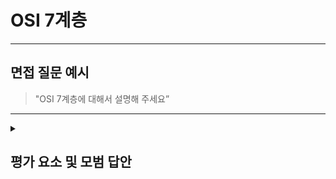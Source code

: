 
# OSI 7계층

---

## 면접 질문 예시

> "OSI 7계층에 대해서 설명해 주세요”

---

<details>
  <summary><h2> 평가 요소 및 모범 답안</h2></summary>

  ### 1. OSI 7계층 정의 및 개념 이해
  - 포함내용
    * 정의 : 국제표준화기구(ISO)에서 개발한 모델
    * 특징
      - 각 계층은 고유한 기능을 수행
      - 상위 계층은 인터페이스를 통해 하위 계층의 기능을 이용(숫자가 낮을수록 하위 계층)
      - OSI 모델을 이용하여 서로 다른 하드웨어, 소프트웨어, 프로토콜을 사용하는 시스템 간에도 호환이 가능

  ### 2. OSI 7계층 종류
  - 포함내용
    * 1계층 - 물리 계층(Physical)
      - 기능 : 실제 하드웨어 간에 데이터를 전기적/광학적 신호로 변환하여 전송
      - 전송 단위 : 비트(bit)
      - 대표 장비 : 허브, 리피터, 케이블 등
    * 2계층 - 데이터 링크 계층(Data link)
      - 기능 : 흐름 제어, 오류 검출(일부 정정), 충돌 방지/처리
      - 물리적 주소(MAC(Media Access Control)) 기반 통신
      - 전송 단위 : 프레임(Frame)
      - 대표 프로토콜 : 이더넷, Wi-Fi, PPP(Point-to-Point Protocol) 
      - 대표 장비 : 스위치, 브리지 등
    * 3계층 - 네트워크 계층(Network)
      - 기능 : 최적 경로 설정(라우팅), 패킷 전달(포워딩)
      - 논리적 주소(IP) 기반 통신
      - 전송 단위 : 패킷(Packet)
      - 대표 프로토콜 : IP, ARP, OSPF, BGP 등
      - 대표 장비 : 라우터, 3계층 스위치
    * 4계층 - 전송 계층(Transport)
      - 기능 : 종단 간 연결 설정, 데이터 전송, 흐름 제어, 오류 제어, 혼잡 제어
      - 포트번호 기반 통신
      - 전송 단위 : 세그먼트(Segment, TCP), 데이터그램(Datagram, UDP)
      - 대표 프로토콜 : TCP, UDP 등
      - 대표 장비 : 4계층 스위치
    * 5계층 - 세션 계층(Session)
      - 기능 : 세션 생성, 관리, 종료
      - 통신 방식 : 동시 송수신(Duplex), 반이중(Half-Duplex), 전이중(Full Duplex)
    * 6계층 - 표현 계층(Presentation)
      - 기능 : 데이터 압축, 암호화, 복호화, 인코딩, 디코딩
      - 대표 프로토콜 : ASCII, 유니코드, JPG, MIME 등
    * 7계층 - 응용 계층(Application)
      - 기능 : 파일 전송, 이메일, 웹 브라우징 등
      -  대표 프로토콜 : HTTP, HTTPS, SSH, SMTP 
     
  
  ### 3.모범 답안 예시
    
      "OSI 7계층 모델은 국제 표준화기구(ISO)에서 정의한 네트워크 통신 모델로 데이터가 전송될 때 계층별로 역할을 구분하여 효율성을 높이고, 공통된 모델을 사용함으로 호환성을 높였습니다  
      7계층은 사용자와 직접 상호작용하고, 6계층은 데이터를 압축, 암호화, 변환을 진행하며, 5계층은 통신을 위한 세션을 관리하고, 4계층은 신뢰성 있는 데이터 전송을 담당하고, 3계층은 IP 주소 기반으로 라우팅 및 포워딩을 진행하며, 2계층은 MAC 주소 기반 프레임을 전송하고, 1계층은 실제 데이터를 비트로 변환 후 전송하는 역할을 담당합니다"
  

  ### 4. 심화 지식
  
  - 포함내용
    * TCP/IP 4계층 모델
      - 정의 : 실용성을 위해 재정의한 실제 네트워크 통신에서 널리 사용되는 인터넷 프로토콜 기반의 모델
      - 종류
        * 1계층 - 네트워크 액세스 계층(Network Access)
          - 물리 계층 + 데이터 링크 계층
          - 네트워크 환경에서 프레임 전송 수행
        * 2계층 - 인터넷 계층(Internet Layer)
          - 네트워크 계층
          - IP 주소를 이용하여 패킷을 라우팅, 포워딩
        * 3계층 - 전송 계층(Transport)
          - 전송 계층
          - TCP, UDP 등 종단 간 데이터 전송 담당
        * 4계층 - 응용 계층(Application)
          - 세션 계층 + 표현 계층 + 응용 계층
          - 실제 애플리케이션에 해당하는 계층
